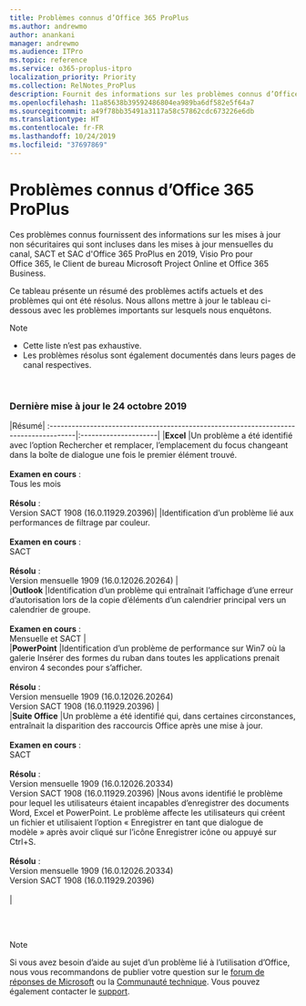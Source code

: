 ```yaml
---
title: Problèmes connus d’Office 365 ProPlus
ms.author: andrewmo
author: anankani
manager: andrewmo
ms.audience: ITPro
ms.topic: reference
ms.service: o365-proplus-itpro
localization_priority: Priority
ms.collection: RelNotes_ProPlus
description: Fournit des informations sur les problèmes connus d’Office 365 ProPlus
ms.openlocfilehash: 11a85638b39592486804ea989ba6df582e5f64a7
ms.sourcegitcommit: a49f78bb35491a3117a58c57862cdc673226e6db
ms.translationtype: HT
ms.contentlocale: fr-FR
ms.lasthandoff: 10/24/2019
ms.locfileid: "37697869"
---
```

# <a name="office-365-proplus-known-issues"></a>Problèmes connus d’Office 365 ProPlus

Ces problèmes connus fournissent des informations sur les mises à jour non sécuritaires qui sont incluses dans les mises à jour mensuelles du canal, SACT et SAC d'Office 365 ProPlus en 2019, Visio Pro pour Office 365, le Client de bureau Microsoft Project Online et Office 365 Business.

Ce tableau présente un résumé des problèmes actifs actuels et des problèmes qui ont été résolus.  Nous allons mettre à jour le tableau ci-dessous avec les problèmes importants sur lesquels nous enquêtons.

> [!NOTE]
>- Cette liste n’est pas exhaustive.
>- Les problèmes résolus sont également documentés dans leurs pages de canal respectives.

<br>

### <a name="last-updated-october-24-2019"></a>Dernière mise à jour le 24 octobre 2019

|Résumé|
:-------------------------------------------------------------------------------------|:---------------------|
|**Excel**
|Un problème a été identifié avec l’option Rechercher et remplacer, l’emplacement du focus changeant dans la boîte de dialogue une fois le premier élément trouvé. <br><br> **Examen en cours** : <br>Tous les mois<br> <br>**Résolu** : <br> Version SACT 1908 (16.0.11929.20396)|
|Identification d’un problème lié aux performances de filtrage par couleur. <br><br> **Examen en cours** : <br>SACT<br> <br>**Résolu** : <br> Version mensuelle 1909 (16.0.12026.20264)
|<br>
|**Outlook**
|Identification d’un problème qui entraînait l’affichage d’une erreur d’autorisation lors de la copie d’éléments d’un calendrier principal vers un calendrier de groupe. <br><br> **Examen en cours** : <br>Mensuelle et SACT
|<br>
|**PowerPoint**
|Identification d’un problème de performance sur Win7 où la galerie Insérer des formes du ruban dans toutes les applications prenait environ 4 secondes pour s’afficher.<br><br> **Résolu** : <br>Version mensuelle 1909 (16.0.12026.20264) <br> Version SACT 1908 (16.0.11929.20396)
|<br>
|**Suite Office**
|Un problème a été identifié qui, dans certaines circonstances, entraînait la disparition des raccourcis Office après une mise à jour.  <br><br> **Examen en cours** : <br> SACT<br><br> **Résolu** : <br>Version mensuelle 1909 (16.0.12026.20334) <br> Version SACT 1908 (16.0.11929.20396)
|Nous avons identifié le problème pour lequel les utilisateurs étaient incapables d’enregistrer des documents Word, Excel et PowerPoint.  Le problème affecte les utilisateurs qui créent un fichier et utilisaient l’option « Enregistrer en tant que dialogue de modèle » après avoir cliqué sur l’icône Enregistrer icône ou appuyé sur Ctrl+S.<br><br> **Résolu** : <br>Version mensuelle 1909 (16.0.12026.20334) <br> Version SACT 1908 (16.0.11929.20396)<br><br>
|



<br>
<br>

> [!NOTE]
> Si vous avez besoin d’aide au sujet d’un problème lié à l’utilisation d’Office, nous vous recommandons de publier votre question sur le [forum de réponses de Microsoft](https://answers.microsoft.com/) ou la [Communauté technique](https://techcommunity.microsoft.com/). Vous pouvez également contacter le [support](https://support.microsoft.com/contactus).
